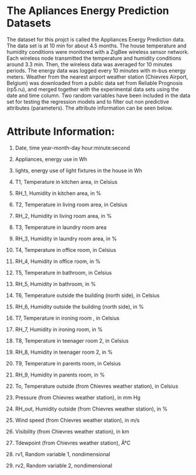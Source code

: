 # The Apliances Energy Prediction Datasets
The dataset for this projct is called the Appliances Energy Prediction data. The data set is at 10 min for about 4.5 months. The house temperature and humidity conditions were monitored with a ZigBee wireless sensor network. Each wireless node transmitted the temperature and humidity conditions around 3.3 min. Then, the wireless data was averaged for 10 minutes periods. The energy data was logged every 10 minutes with m-bus energy meters. Weather from the nearest airport weather station (Chievres Airport, Belgium) was downloaded from a public data set from Reliable Prognosis (rp5.ru), and merged together with the experimental data sets using the date and time column. Two random variables have been included in the data set for testing the regression models and to filter out non predictive attributes (parameters). The attribute information can be seen below.

# Attribute Information:

1. Date, time year-month-day hour:minute:second

2. Appliances, energy use in Wh

3. lights, energy use of light fixtures in the house in Wh

4. T1, Temperature in kitchen area, in Celsius

5. RH_1, Humidity in kitchen area, in %

6. T2, Temperature in living room area, in Celsius

7. RH_2, Humidity in living room area, in %

8. T3, Temperature in laundry room area

9. RH_3, Humidity in laundry room area, in %

10. T4, Temperature in office room, in Celsius

11. RH_4, Humidity in office room, in %

12. T5, Temperature in bathroom, in Celsius

13. RH_5, Humidity in bathroom, in %

14. T6, Temperature outside the building (north side), in Celsius

15. RH_6, Humidity outside the building (north side), in %

16. T7, Temperature in ironing room , in Celsius

17. RH_7, Humidity in ironing room, in %

18. T8, Temperature in teenager room 2, in Celsius

19. RH_8, Humidity in teenager room 2, in %

20. T9, Temperature in parents room, in Celsius

21. RH_9, Humidity in parents room, in %

22. To, Temperature outside (from Chievres weather station), in Celsius

23. Pressure (from Chievres weather station), in mm Hg

24. RH_out, Humidity outside (from Chievres weather station), in %

25. Wind speed (from Chievres weather station), in m/s

26. Visibility (from Chievres weather station), in km

27. Tdewpoint (from Chievres weather station), Â°C

28. rv1, Random variable 1, nondimensional

29. rv2, Random variable 2, nondimensional
